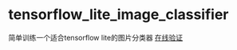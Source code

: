# tensorflow_lite_image_classifier
简单训练一个适合tensorflow lite的图片分类器
[在线验证](https://mybinder.org/v2/gh/sanfooh/tensorflow_lite_image_classifier.git/master)
